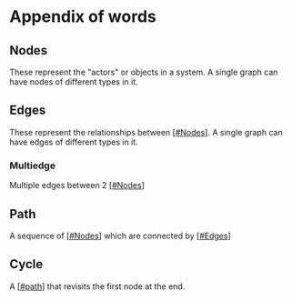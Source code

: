 # Appendix of words

## Nodes

These represent the "actors" or objects in a system. A single graph can have nodes of different types in it.

## Edges

These represent the relationships between [[#Nodes]]. A single graph can have edges of different types in it.

### Multiedge

Multiple edges between 2 [[#Nodes]]

## Path

A sequence of [[#Nodes]] which are connected by [[#Edges]]

## Cycle

A [[#path]] that revisits the first node at the end.





[//begin]: # "Autogenerated link references for markdown compatibility"
[#Nodes]: #nodes "#Nodes"
[#Edges]: #edges "#Edges"
[#path]: #path "#path"
[//end]: # "Autogenerated link references"